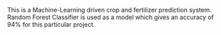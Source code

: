 This is a Machine-Learning driven crop and fertilizer prediction system. Random Forest Classifier is used as a model which gives an accuracy of 94% for this particular project.
 
 
